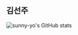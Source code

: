 ## 김선주

![sunny-yo's GitHub stats](https://github-readme-stats.vercel.app/api?username=sunny-yo&show_icons=true)
